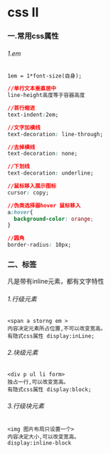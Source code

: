 # css Ⅱ

### 一.常用css属性

###### 1.em
    
    1em = 1*font-size(自身);


```.css
//单行文本垂直居中
line-height高度等于容器高度

//首行缩进
text-indent:2em;

//文字加横线
text-decoration: line-through;

//去掉横线
text-decoration: none;

//下划线
text-decoration: underline;

//鼠标移入展示图标
cursor: copy;

//伪类选择器hover 鼠标移入
a:hover{
  background-color: orange;
}

//圆角
border-radius: 10px;
``` 

 ### 二、标签 
   凡是带有inline元素，都有文字特性
 ###### 1.行级元素 
    <span a storng em >
    内容决定元素所占位置,不可以改变宽高。
    有隐式css属性 display:inLine;
    
 ###### 2.块级元素 
    <div p ul li form>
    独占一行,可以改变宽高。
    有隐式css属性 display:block;
    
 ###### 3.行级块元素 
    <img 图片布局只设置一个>
    内容决定大小,可以改变宽高。
    display:inline-block
